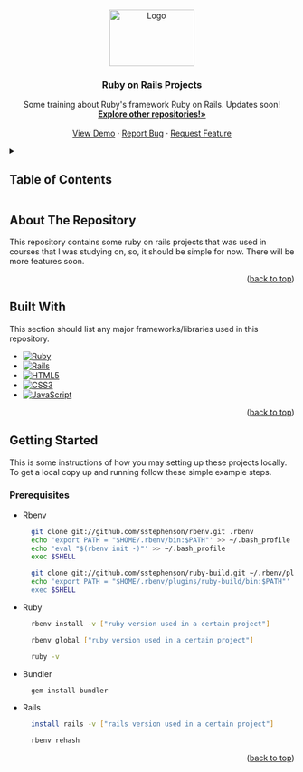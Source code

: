 <a name="readme-top"></a>
<!-- PROJECT LOGO -->
<br />
<div align="center">
  <a href="#">
    <img src="https://download.logo.wine/logo/Ruby_on_Rails/Ruby_on_Rails-Logo.wine.png" alt="Logo" width="150" height="100">
  </a>

  <h3 align="center">Ruby on Rails Projects</h3>

  <p align="center">
    Some training about Ruby's framework Ruby on Rails. Updates soon!
    <br />
    <a href="https://github.com/arthurgian?tab=repositories"><strong>Explore other repositories!»</strong></a>
    <br />
    <br />
    <a href="#">View Demo</a>
    ·
    <a href="https://github.com/arthurgian/ruby-on-rails-projects/issues">Report Bug</a>
    ·
    <a href="https://github.com/arthurgian/ruby-on-rails-projects/pulls">Request Feature</a>
  </p>
</div>



<!-- TABLE OF CONTENTS -->
<details>
  <summary><h2><strong>Table of Contents</strong></h2></summary>
  <ol>
    <li>
      <a href="#about-the-project">About The Project</a>
      <ul>
        <li><a href="#built-with">Built With</a></li>
      </ul>
    </li>
    <li>
      <a href="#getting-started">Getting Started</a>
      <ul>
        <li><a href="#prerequisites">Prerequisites</a></li>
      </ul>
    </li>
  </ol>
</details>



<!-- ABOUT THE PROJECT -->
## About The Repository

This repository contains some ruby on rails projects that was used in courses that I was studying on, so, it should be simple for now.
There will be more features soon.

<p align="right">(<a href="#readme-top">back to top</a>)</p>


## Built With

This section should list any major frameworks/libraries used in this repository. 

* [![Ruby][Ruby.io]][Ruby-url]
* [![Rails][Rails.io]][Rails-url]
* [![HTML5][HTML5.io]][HTML5-url]
* [![CSS3][CSS3.io]][CSS3-url]
* [![JavaScript][Js.io]][Js-url]


<p align="right">(<a href="#readme-top">back to top</a>)</p>



<!-- GETTING STARTED -->
## Getting Started

This is some instructions of how you may setting up these projects locally.
To get a local copy up and running follow these simple example steps.

### Prerequisites

* Rbenv
  
  ```sh
    git clone git://github.com/sstephenson/rbenv.git .rbenv
    echo 'export PATH = "$HOME/.rbenv/bin:$PATH"' >> ~/.bash_profile
    echo 'eval "$(rbenv init -)"' >> ~/.bash_profile
    exec $SHELL

    git clone git://github.com/sstephenson/ruby-build.git ~/.rbenv/plugins/ruby-build
    echo 'export PATH = "$HOME/.rbenv/plugins/ruby-build/bin:$PATH"' << ~/.bash_profile
    exec $SHELL
  ```

* Ruby
  
  ```sh
    rbenv install -v ["ruby version used in a certain project"]

    rbenv global ["ruby version used in a certain project"]

    ruby -v
  ```

* Bundler 
  ```sh
    gem install bundler
  ```

* Rails
  ```sh	
    install rails -v ["rails version used in a certain project"]

    rbenv rehash
  ```

<p align="right">(<a href="#readme-top">back to top</a>)</p>



<!-- MARKDOWN LINKS & IMAGES -->
<!-- https://www.markdownguide.org/basic-syntax/#reference-style-links -->
<!-- https://dev.to/envoy_/150-badges-for-github-pnk -->
[contributors-shield]: https://img.shields.io/github/contributors/othneildrew/Best-README-Template.svg?style=for-the-badge
[contributors-url]: https://github.com/othneildrew/Best-README-Template/graphs/contributors
[forks-shield]: https://img.shields.io/github/forks/othneildrew/Best-README-Template.svg?style=for-the-badge
[forks-url]: https://github.com/othneildrew/Best-README-Template/network/members
[stars-shield]: https://img.shields.io/github/stars/othneildrew/Best-README-Template.svg?style=for-the-badge
[stars-url]: https://github.com/othneildrew/Best-README-Template/stargazers
[issues-shield]: https://img.shields.io/github/issues/othneildrew/Best-README-Template.svg?style=for-the-badge
[issues-url]: https://github.com/othneildrew/Best-README-Template/issues
[license-shield]: https://img.shields.io/github/license/othneildrew/Best-README-Template.svg?style=for-the-badge
[license-url]: https://github.com/othneildrew/Best-README-Template/blob/master/LICENSE.txt
[linkedin-shield]: https://img.shields.io/badge/-LinkedIn-black.svg?style=for-the-badge&logo=linkedin&colorB=555
[linkedin-url]: https://linkedin.com/in/othneildrew
[product-screenshot]: images/screenshot.png
[Next.js]: https://img.shields.io/badge/next.js-000000?style=for-the-badge&logo=nextdotjs&logoColor=white
[Next-url]: https://nextjs.org/
[React.js]: https://img.shields.io/badge/React-20232A?style=for-the-badge&logo=react&logoColor=61DAFB
[React-url]: https://reactjs.org/
[Vue.js]: https://img.shields.io/badge/Vue.js-35495E?style=for-the-badge&logo=vuedotjs&logoColor=4FC08D
[Vue-url]: https://vuejs.org/
[Angular.io]: https://img.shields.io/badge/Angular-DD0031?style=for-the-badge&logo=angular&logoColor=white
[Angular-url]: https://angular.io/
[Svelte.dev]: https://img.shields.io/badge/Svelte-4A4A55?style=for-the-badge&logo=svelte&logoColor=FF3E00
[Svelte-url]: https://svelte.dev/
[Laravel.com]: https://img.shields.io/badge/Laravel-FF2D20?style=for-the-badge&logo=laravel&logoColor=white
[Laravel-url]: https://laravel.com
[Bootstrap.com]: https://img.shields.io/badge/Bootstrap-563D7C?style=for-the-badge&logo=bootstrap&logoColor=white
[Bootstrap-url]: https://getbootstrap.com
[JQuery.com]: https://img.shields.io/badge/jQuery-0769AD?style=for-the-badge&logo=jquery&logoColor=white
[JQuery-url]: https://jquery.com
[CSS3-url]: https://www.css3.com/
[CSS3.io]: https://img.shields.io/badge/CSS3-1572B6?style=for-the-badge&logo=css3&logoColor=white
[HTML5-url]: https://html5.org/
[HTML5.io]: https://img.shields.io/badge/HTML5-E34F26?style=for-the-badge&logo=html5&logoColor=white
[Rails-url]: https://rubyonrails.org/
[Rails.io]: https://img.shields.io/badge/Ruby_on_Rails-CC0000?style=for-the-badge&logo=ruby-on-rails&logoColor=white
[Ruby-url]: https://www.ruby-lang.org/en/
[Ruby.io]: https://img.shields.io/badge/Ruby-CC342D?style=for-the-badge&logo=ruby&logoColor=white
[Js-url]: https://www.javascript.com/
[Js.io]: https://img.shields.io/badge/JavaScript-F7DF1E?style=for-the-badge&logo=javascript&logoColor=black

